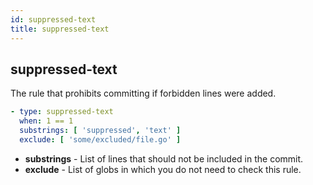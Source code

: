 ```yaml
---
id: suppressed-text
title: suppressed-text
---
```


## suppressed-text

The rule that prohibits committing if forbidden lines were added.

``` yaml
- type: suppressed-text
  when: 1 == 1
  substrings: [ 'suppressed', 'text' ]
  exclude: [ 'some/excluded/file.go' ]
```

- **substrings** - List of lines that should not be included in the commit.
- **exclude** - List of globs in which you do not need to check this rule.
